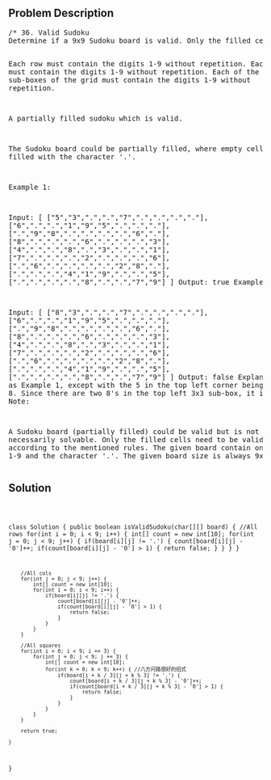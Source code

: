 <!--
<style>
  body { font-family: Arial, sans-serif; }
  .container { max-width: 100%; margin: auto; padding: 10px; }
  .comment-block { background-color: #f9f9f9; padding: 10px; border-left: 5px solid #ccc; max-width: 400px; margin: 20px; word-wrap: break-word; white-space: pre-wrap; }
  .code-block { background-color: #f4f4f4; padding: 10px; border: 1px solid #ddd; }
</style>
-->

<div class='container'>
<h2>Problem Description</h2>
<div class='comment-block'>
<pre>
/* 36. Valid Sudoku
Determine if a 9x9 Sudoku board is valid. Only the filled cells need to be validated according to the following rules:

Each row must contain the digits 1-9 without repetition.
Each column must contain the digits 1-9 without repetition.
Each of the 9 3x3 sub-boxes of the grid must contain the digits 1-9 without repetition.

A partially filled sudoku which is valid.

The Sudoku board could be partially filled, where empty cells are filled with the character '.'.

Example 1:

Input:
[
  ["5","3",".",".","7",".",".",".","."],
  ["6",".",".","1","9","5",".",".","."],
  [".","9","8",".",".",".",".","6","."],
  ["8",".",".",".","6",".",".",".","3"],
  ["4",".",".","8",".","3",".",".","1"],
  ["7",".",".",".","2",".",".",".","6"],
  [".","6",".",".",".",".","2","8","."],
  [".",".",".","4","1","9",".",".","5"],
  [".",".",".",".","8",".",".","7","9"]
]
Output: true
Example 2:

Input:
[
  ["8","3",".",".","7",".",".",".","."],
  ["6",".",".","1","9","5",".",".","."],
  [".","9","8",".",".",".",".","6","."],
  ["8",".",".",".","6",".",".",".","3"],
  ["4",".",".","8",".","3",".",".","1"],
  ["7",".",".",".","2",".",".",".","6"],
  [".","6",".",".",".",".","2","8","."],
  [".",".",".","4","1","9",".",".","5"],
  [".",".",".",".","8",".",".","7","9"]
]
Output: false
Explanation: Same as Example 1, except with the 5 in the top left corner being 
    modified to 8. Since there are two 8's in the top left 3x3 sub-box, it is invalid.
Note:

A Sudoku board (partially filled) could be valid but is not necessarily solvable.
Only the filled cells need to be validated according to the mentioned rules.
The given board contain only digits 1-9 and the character '.'.
The given board size is always 9x9.
*/
</pre>
</div>

<h2>Solution</h2>
<div class='code-block'>
<pre><code class='language-java'>

class Solution {
    public boolean isValidSudoku(char[][] board) {
        //All rows
        for(int i = 0; i < 9; i++) {
            int[] count = new int[10];
            for(int j = 0; j < 9; j++) {
                if(board[i][j] != '.') {
                    count[board[i][j] - '0']++;
                    if(count[board[i][j] - '0'] > 1) {
                        return false;
                    }
                }
            } 
        }
        
        //All cols
        for(int j = 0; j < 9; j++) {
            int[] count = new int[10];
            for(int i = 0; i < 9; i++) {
                if(board[i][j] != '.') {
                    count[board[i][j] - '0']++;
                    if(count[board[i][j] - '0'] > 1) {
                        return false;
                    }
                }
            } 
        }

        //All squares
        for(int i = 0; i < 9; i += 3) {
            for(int j = 0; j < 9; j += 3) {
                int[] count = new int[10];
                for(int k = 0; k < 9; k++) { //八方问路很好的招式
                    if(board[i + k / 3][j + k % 3] != '.') {
                        count[board[i + k / 3][j + k % 3] - '0']++;
                        if(count[board[i + k / 3][j + k % 3] - '0'] > 1) {
                            return false;
                        }             
                    }
                }
            }
        }
        
        return true;
  
    }
}</code></pre>
</div>
</div>
